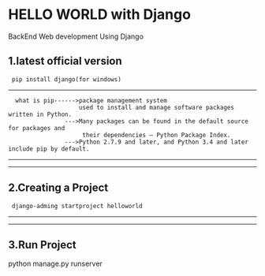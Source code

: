 #  HELLO WORLD with Django
BackEnd Web development Using Django


  1.latest official version 
  --------------------------------------
     pip install django(for windows)
  --------------------------------------
      what is pip------>package management system
                        used to install and manage software packages written in Python.
                    --->Many packages can be found in the default source for packages and 
                         their dependencies — Python Package Index.
                    --->Python 2.7.9 and later, and Python 3.4 and later include pip by default.   
   -------------------------------------------------------------------------------------------------- 
  ---------------------------------------------------------------------------------------------------
  2.Creating a Project 
   -------------------------------------
     django-adming startproject helloworld
  -----------------------------------------------------------------------------------------
  ---------------------------------------------------------------------------------------------
  3.Run Project
  -------------------
  python manage.py runserver
  
  
     
      
